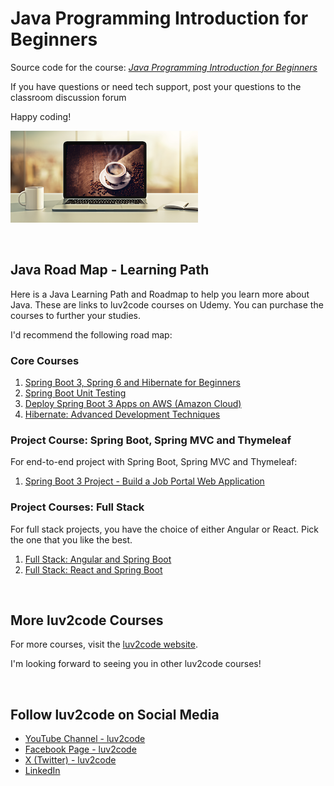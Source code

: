 # Java Programming Introduction for Beginners

Source code for the course: [*Java Programming Introduction for Beginners*](https://www.luv2code.com/java-intro-github)

If you have questions or need tech support, post your questions to the classroom discussion forum

Happy coding!

<img src="images/java-intro-thumbnail-small.png">

&#8287;
## Java Road Map - Learning Path

Here is a Java Learning Path and Roadmap to help you learn more about Java. These are links to luv2code courses on Udemy. You can purchase the courses to further your studies.

I'd recommend the following road map:

### Core Courses
1. [Spring Boot 3, Spring 6 and Hibernate for Beginners](http://www.luv2code.com/spring-github)
1. [Spring Boot Unit Testing](https://www.udemy.com/course/spring-boot-unit-testing/?referralCode=4184DE360D78A70932EE)
1. [Deploy Spring Boot 3 Apps on AWS (Amazon Cloud)](https://www.udemy.com/course/deploy-spring-boot-3-apps-to-aws/?referralCode=DCE8981B59C70BA6BDBF)
1. [Hibernate: Advanced Development Techniques](https://www.udemy.com/course/hibernate-tutorial-advanced/?referralCode=6FB9E2BA9AF54A4C9E69)

### Project Course: Spring Boot, Spring MVC and Thymeleaf
For end-to-end project with Spring Boot, Spring MVC and Thymeleaf:
1. [Spring Boot 3 Project - Build a Job Portal Web Application](https://www.udemy.com/course/spring-boot-project-job-portal-web-app/?referralCode=BB9301596150194B61E2)

### Project Courses: Full Stack
For full stack projects, you have the choice of either Angular or React. Pick the one that you like the best.
1. [Full Stack: Angular and Spring Boot](https://www.udemy.com/course/full-stack-angular-spring-boot-tutorial/?referralCode=2264F90C65A86316BB6B)
1. [Full Stack: React and Spring Boot](https://www.udemy.com/course/full-stack-react-and-java-spring-boot-the-developer-guide/?referralCode=4325FA579FD3D313E28D)

&#8287;
## More luv2code Courses
For more courses, visit the [luv2code website](https://www.luv2code.com). 

I'm looking forward to seeing you in other luv2code courses! 

&#8287;
## Follow luv2code on Social Media
* [YouTube Channel - luv2code](https://www.youtube.com/user/luv2codetv?sub_confirmation=1)
* [Facebook Page - luv2code](https://www.facebook.com/luv2codetv)
* [X (Twitter) - luv2code](https://twitter.com/luv2codetv)
* [LinkedIn](https://www.linkedin.com/in/chaddarby/)
